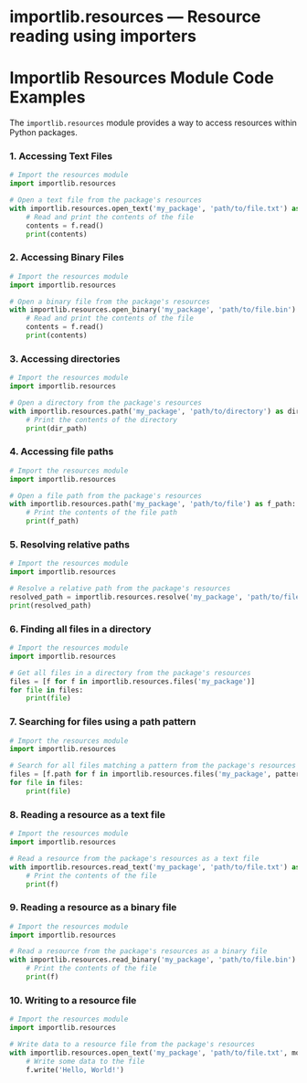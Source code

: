 # importlib.resources — Resource reading using importers

**Importlib Resources Module Code Examples**
=====================================================

The `importlib.resources` module provides a way to access resources within Python packages.

### 1. Accessing Text Files

```python
# Import the resources module
import importlib.resources

# Open a text file from the package's resources
with importlib.resources.open_text('my_package', 'path/to/file.txt') as f:
    # Read and print the contents of the file
    contents = f.read()
    print(contents)
```

### 2. Accessing Binary Files

```python
# Import the resources module
import importlib.resources

# Open a binary file from the package's resources
with importlib.resources.open_binary('my_package', 'path/to/file.bin') as f:
    # Read and print the contents of the file
    contents = f.read()
    print(contents)
```

### 3. Accessing directories

```python
# Import the resources module
import importlib.resources

# Open a directory from the package's resources
with importlib.resources.path('my_package', 'path/to/directory') as dir_path:
    # Print the contents of the directory
    print(dir_path)
```

### 4. Accessing file paths

```python
# Import the resources module
import importlib.resources

# Open a file path from the package's resources
with importlib.resources.path('my_package', 'path/to/file') as f_path:
    # Print the contents of the file path
    print(f_path)
```

### 5. Resolving relative paths

```python
# Import the resources module
import importlib.resources

# Resolve a relative path from the package's resources
resolved_path = importlib.resources.resolve('my_package', 'path/to/file')
print(resolved_path)
```

### 6. Finding all files in a directory

```python
# Import the resources module
import importlib.resources

# Get all files in a directory from the package's resources
files = [f for f in importlib.resources.files('my_package')]
for file in files:
    print(file)
```

### 7. Searching for files using a path pattern

```python
# Import the resources module
import importlib.resources

# Search for all files matching a pattern from the package's resources
files = [f.path for f in importlib.resources.files('my_package', pattern='*.txt')]
for file in files:
    print(file)
```

### 8. Reading a resource as a text file

```python
# Import the resources module
import importlib.resources

# Read a resource from the package's resources as a text file
with importlib.resources.read_text('my_package', 'path/to/file.txt') as f:
    # Print the contents of the file
    print(f)
```

### 9. Reading a resource as a binary file

```python
# Import the resources module
import importlib.resources

# Read a resource from the package's resources as a binary file
with importlib.resources.read_binary('my_package', 'path/to/file.bin') as f:
    # Print the contents of the file
    print(f)
```

### 10. Writing to a resource file

```python
# Import the resources module
import importlib.resources

# Write data to a resource file from the package's resources
with importlib.resources.open_text('my_package', 'path/to/file.txt', mode='w') as f:
    # Write some data to the file
    f.write('Hello, World!')
```
